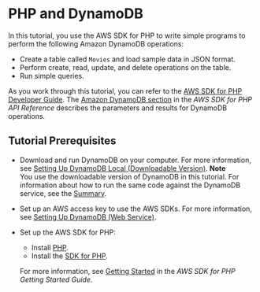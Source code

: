 # PHP and DynamoDB<a name="GettingStarted.PHP"></a>

In this tutorial, you use the AWS SDK for PHP to write simple programs to perform the following Amazon DynamoDB operations:
+ Create a table called `Movies` and load sample data in JSON format\.
+ Perform create, read, update, and delete operations on the table\.
+ Run simple queries\.

As you work through this tutorial, you can refer to the [AWS SDK for PHP Developer Guide](http://docs.aws.amazon.com/aws-sdk-php/v3/guide/)\. The [Amazon DynamoDB section](http://docs.aws.amazon.com/aws-sdk-php/v3/api/api-dynamodb-2012-08-10.html) in the *AWS SDK for PHP API Reference* describes the parameters and results for DynamoDB operations\.

## Tutorial Prerequisites<a name="GettingStarted.PHP.Prereqs"></a>
+ Download and run DynamoDB on your computer\. For more information, see [Setting Up DynamoDB Local \(Downloadable Version\)](DynamoDBLocal.md)\. 
**Note**  
You use the downloadable version of DynamoDB in this tutorial\. For information about how to run the same code against the DynamoDB service, see the [Summary](GettingStarted.PHP.Summary.md)\.
+ Set up an AWS access key to use the AWS SDKs\. For more information, see [Setting Up DynamoDB \(Web Service\)](SettingUp.DynamoWebService.md)\. 
+ Set up the AWS SDK for PHP:
  + Install [PHP](http://php.net)\.
  + Install the [SDK for PHP](https://aws.amazon.com/sdk-for-php/)\.

  For more information, see [Getting Started](http://docs.aws.amazon.com/aws-sdk-php/v3/guide/getting-started/) in the *AWS SDK for PHP Getting Started Guide*\.
